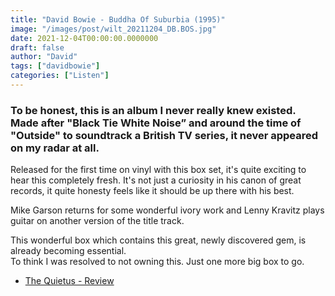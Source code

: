 ```yaml
---
title: "David Bowie - Buddha Of Suburbia (1995)"
image: "/images/post/wilt_20211204_DB.BOS.jpg"
date: 2021-12-04T00:00:00.0000000
draft: false
author: "David"
tags: ["davidbowie"]
categories: ["Listen"]
---
```

### To be honest, this is an album I never really knew existed. Made after "Black Tie White Noise” and around the time of "Outside" to soundtrack a British TV series, it never appeared on my radar at all.

 Released for the first time on vinyl with this box set, it's quite exciting to hear this completely fresh. It's not just a curiosity in his canon of great records, it quite honesty feels like it should be up there with his best.

 Mike Garson returns for some wonderful ivory work and Lenny Kravitz plays guitar on another version of the title track.

 This wonderful box which contains this great, newly discovered gem, is already becoming essential.  
To think I was resolved to not owning this. Just one more big box to go.

-  [The Quietus - Review](https://thequietus.com/articles/25565-david-bowie-buddha-of-suburbia-review-anniversary)